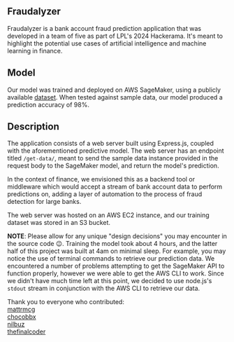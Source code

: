 ## Fraudalyzer
Fraudalyzer is a bank account fraud prediction application that was developed in a team of five as part of LPL's 2024 Hackerama. It's meant to highlight the potential use cases of artificial intelligence and machine learning in finance.

## Model
Our model was trained and deployed on AWS SageMaker, using a publicly available [dataset](https://www.kaggle.com/datasets/sgpjesus/bank-account-fraud-dataset-neurips-2022). When tested against sample data, our model produced a prediction accuracy of 98%.

## Description
The application consists of a web server built using Express.js, coupled with the aforementioned predictive model. The web server has an endpoint titled `/get-data/`, meant to send the sample data instance provided in the request body to the SageMaker model, and return the model's prediction. 

In the context of finance, we envisioned this as a backend tool or 
middleware which would accept a stream of bank account data to perform predictions on, adding a layer of automation to the process of fraud detection for large banks.

The web server was hosted on an AWS EC2 instance, and our training dataset was stored in an S3 bucket. 


**NOTE**: Please allow for any unique "design decisions" you may encounter in the source code :wink:. Training the model took about 4 hours, and the latter half of this project was built at 4am on minimal sleep. For example, you may notice the use of terminal commands to retrieve our prediction data. We encountered a number 
of problems attempting to get the SageMaker API to function properly, however we were able to get the AWS CLI to work. Since we didn't have much time left at this point, we decided to use node.js's `stdout` stream in conjunction with the AWS CLI to retrieve our data. 

Thank you to everyone who contributed:\
[mattrmcg](https://github.com/mattrmcg)\
[chocobbx](https://github.com/chocobbx)\
[nilbuz](https://github.com/nilbuz)\
[thefinalcoder](https://github.com/thefinalcoder)





